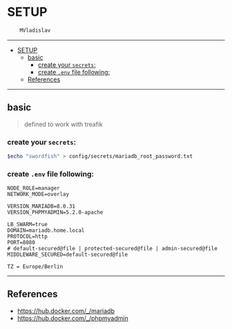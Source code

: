 # SETUP

```sh
    MVladislav
```

---

- [SETUP](#setup)
  - [basic](#basic)
    - [create your `secrets`:](#create-your-secrets)
    - [create `.env` file following:](#create-env-file-following)
  - [References](#references)

---

## basic

> defined to work with treafik

### create your `secrets`:

```sh
$echo "swordfish" > config/secrets/mariadb_root_password.txt
```

### create `.env` file following:

```env
NODE_ROLE=manager
NETWORK_MODE=overlay

VERSION_MARIADB=8.0.31
VERSION_PHPMYADMIN=5.2.0-apache

LB_SWARM=true
DOMAIN=mariadb.home.local
PROTOCOL=http
PORT=8080
# default-secured@file | protected-secured@file | admin-secured@file
MIDDLEWARE_SECURED=default-secured@file

TZ = Europe/Berlin
```

---

## References

- <https://hub.docker.com/_/mariadb>
- <https://hub.docker.com/_/phpmyadmin>
